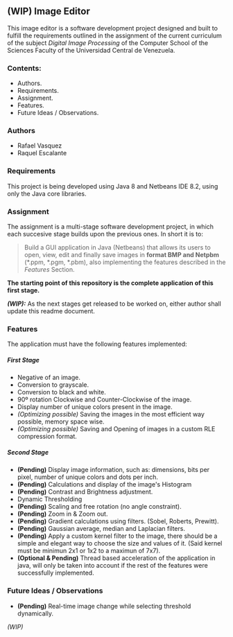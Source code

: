 ## (WIP) Image Editor ##

This image editor is a software development project designed and built to fulfill the requirements outlined in the assignment of the current curriculum of the subject *Digital Image Processing* of the Computer School of the Sciences Faculty of the Universidad Central de Venezuela.

### Contents: ###
- Authors.
- Requirements.
- Assignment.
- Features.
- Future Ideas / Observations.

### Authors

- Rafael Vasquez
- Raquel Escalante

### Requirements

This project is being developed using Java 8 and Netbeans IDE 8.2, using only the Java core libraries.

### Assignment

The assignment is a multi-stage software development  project, in which each succesive stage builds upon the previous ones. In short it is to:

> Build a GUI application in Java (Netbeans) that allows its users to open, view, edit and finally save images in **format BMP and Netpbm** (\*.ppm, \*.pgm, \*.pbm), also implementing the features described in the *Features* Section. 

**The starting point of this repository is the complete application of this first stage.**

***(WIP):*** As the next stages get released to be worked on, either author shall update this readme document.

### Features

The application must have the following features implemented:

##### First Stage
- Negative of an image.
- Conversion to grayscale.
- Conversion to black and white.
- 90º rotation Clockwise and Counter-Clockwise of the image.
- Display number of unique colors present in the image.
- *(Optimizing possible)* Saving the images in the most efficient way possible, memory space wise.
- *(Optimizing possible)* Saving and Opening of images in a custom RLE compression format.

##### Second Stage
- **(Pending)** Display image information, such as: dimensions, bits per pixel, number of unique colors and dots per inch.
- **(Pending)** Calculations and display of the image's Histogram
- **(Pending)** Contrast and Brightness adjustment.
- Dynamic Thresholding
- **(Pending)** Scaling and free rotation (no angle constraint).
- **(Pending)** Zoom in & Zoom out.
- **(Pending)** Gradient calculations using filters. (Sobel, Roberts, Prewitt).
- **(Pending)** Gaussian average, median and Laplacian filters.
- **(Pending)** Apply a custom kernel filter to the image, there should be a simple and elegant way to choose the size and values of it. (Said kernel must be minimun 2x1 or 1x2 to a maximun of 7x7).
- **(Optional & Pending)** Thread based acceleration of the application in java, will only be taken into account if the rest of the features were successfully implemented.


### Future Ideas / Observations
- **(Pending)** Real-time image change while selecting threshold dynamically.

*(WIP)*


